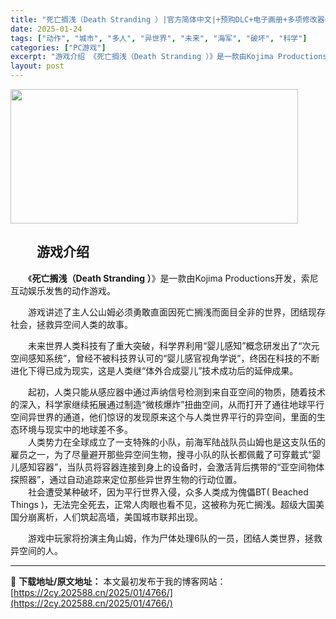 ```yaml
---
title: "死亡搁浅（Death Stranding ）|官方简体中文|+预购DLC+电子画册+多项修改器+音乐BGM|百度网盘/天翼云/夸克网盘"
date: 2025-01-24
tags: ["动作", "城市", "多人", "异世界", "未来", "海军", "破坏", "科学"]
categories: ["PC游戏"]
excerpt: "游戏介绍 《死亡搁浅（Death Stranding ）》是一款由Kojima Productions开发，索尼互动娱乐发售的动作‎游戏。 游戏讲述了主人公山姆必须勇敢直面因死亡搁浅而面目全非的世界，团结现存社会，拯救异空间人类的故事。 未来世界人类科技有了重大突破，科学界利用“婴儿感知”概念研发出&hellip;"
layout: post
---
```


<img class="aligncenter size-full wp-image-4980" src="https://2cy.202588.cn/wp-content/uploads/2025/01/2025012516330994.webp" alt="" width="460" height="215" />
<h2 style="white-space: normal; text-indent: 2em; text-align: left;">游戏介绍</h2>
<p style="white-space: normal; text-indent: 2em; text-align: left;"><span style="background-color: #ffffff;">《<strong>死亡搁浅（Death Stranding ）</strong>》是一款由Kojima Productions开发，索尼互动娱乐发售的动作‎游戏。</span></p>
<p style="text-indent: 2em; text-align: left;"><span style="background-color: #ffffff;">游戏讲述了主人公山姆必须勇敢直面因死亡搁浅而面目全非的世界，团结现存社会，拯救异空间人类的故事。</span></p>
<p style="text-indent: 2em; text-align: left;">未来世界人类科技有了重大突破，科学界利用“婴儿感知”概念研发出了“次元空间感知系统”，曾经不被科技界认可的“婴儿感官视角学说”，终因在科技的不断进化下得已成为现实，这是人类继“体外合成婴儿”技术成功后的延伸成果。</p>

<div style="text-indent: 2em; text-align: left;" data-uuid="gncmsb0cwp" data-pid="10">起初，人类只能从感应器中通过声纳信号检测到来自亚空间的物质，随着技术的深入，科学家继续拓展通过制造“微核爆炸”扭曲空间，从而打开了通往地球平行空间异世界的通道，他们惊讶的发现原来这个与人类世界平行的异空间，里面的生态环境与现实中的地球差不多。</div>
<div style="text-indent: 2em; text-align: left;" data-uuid="gncmsb0cya" data-pid="11">人类势力在全球成立了一支特殊的小队，前海军陆战队员山姆也是这支队伍的雇员之一，为了尽量避开那些异空间生物，搜寻小队的队长都佩戴了可穿戴式“婴儿感知容器”，当队员将容器连接到身上的设备时，会激活背后携带的“亚空间物体探照器”，通过自动追踪来定位那些异世界生物的行动位置。</div>
<div style="text-indent: 2em; text-align: left;" data-uuid="gncmsb0czv" data-pid="12">社会遭受某种破坏，因为平行世界入侵，众多人类成为傀儡BT( Beached Things )，无法完全死去，正常人肉眼也看不见，这被称为死亡搁浅。超级大国美国分崩离析，人们筑起高墙，美国城市联邦出现。</div>
<p style="text-indent: 2em; text-align: left;">游戏中玩家将扮演主角山姆，作为尸体处理6队的一员，团结人类世界，拯救异空间的人。</p>
<p style="white-space: normal; text-indent: 2em; text-align: left;"></p>

---
📖 **下载地址/原文地址：** 本文最初发布于我的博客网站：[https://2cy.202588.cn/2025/01/4766/](https://2cy.202588.cn/2025/01/4766/)
